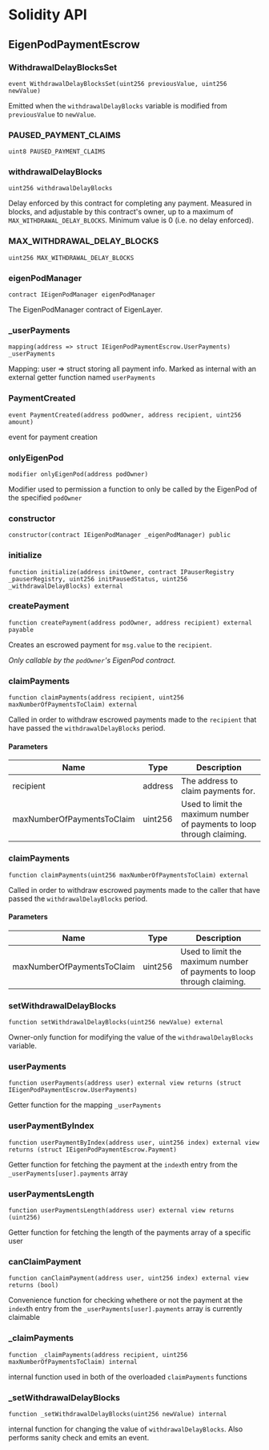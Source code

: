# Solidity API

## EigenPodPaymentEscrow

### WithdrawalDelayBlocksSet

```solidity
event WithdrawalDelayBlocksSet(uint256 previousValue, uint256 newValue)
```

Emitted when the `withdrawalDelayBlocks` variable is modified from `previousValue` to `newValue`.

### PAUSED_PAYMENT_CLAIMS

```solidity
uint8 PAUSED_PAYMENT_CLAIMS
```

### withdrawalDelayBlocks

```solidity
uint256 withdrawalDelayBlocks
```

Delay enforced by this contract for completing any payment. Measured in blocks, and adjustable by this contract's owner,
up to a maximum of `MAX_WITHDRAWAL_DELAY_BLOCKS`. Minimum value is 0 (i.e. no delay enforced).

### MAX_WITHDRAWAL_DELAY_BLOCKS

```solidity
uint256 MAX_WITHDRAWAL_DELAY_BLOCKS
```

### eigenPodManager

```solidity
contract IEigenPodManager eigenPodManager
```

The EigenPodManager contract of EigenLayer.

### _userPayments

```solidity
mapping(address => struct IEigenPodPaymentEscrow.UserPayments) _userPayments
```

Mapping: user => struct storing all payment info. Marked as internal with an external getter function named `userPayments`

### PaymentCreated

```solidity
event PaymentCreated(address podOwner, address recipient, uint256 amount)
```

event for payment creation

### onlyEigenPod

```solidity
modifier onlyEigenPod(address podOwner)
```

Modifier used to permission a function to only be called by the EigenPod of the specified `podOwner`

### constructor

```solidity
constructor(contract IEigenPodManager _eigenPodManager) public
```

### initialize

```solidity
function initialize(address initOwner, contract IPauserRegistry _pauserRegistry, uint256 initPausedStatus, uint256 _withdrawalDelayBlocks) external
```

### createPayment

```solidity
function createPayment(address podOwner, address recipient) external payable
```

Creates an escrowed payment for `msg.value` to the `recipient`.

_Only callable by the `podOwner`'s EigenPod contract._

### claimPayments

```solidity
function claimPayments(address recipient, uint256 maxNumberOfPaymentsToClaim) external
```

Called in order to withdraw escrowed payments made to the `recipient` that have passed the `withdrawalDelayBlocks` period.

#### Parameters

| Name | Type | Description |
| ---- | ---- | ----------- |
| recipient | address | The address to claim payments for. |
| maxNumberOfPaymentsToClaim | uint256 | Used to limit the maximum number of payments to loop through claiming. |

### claimPayments

```solidity
function claimPayments(uint256 maxNumberOfPaymentsToClaim) external
```

Called in order to withdraw escrowed payments made to the caller that have passed the `withdrawalDelayBlocks` period.

#### Parameters

| Name | Type | Description |
| ---- | ---- | ----------- |
| maxNumberOfPaymentsToClaim | uint256 | Used to limit the maximum number of payments to loop through claiming. |

### setWithdrawalDelayBlocks

```solidity
function setWithdrawalDelayBlocks(uint256 newValue) external
```

Owner-only function for modifying the value of the `withdrawalDelayBlocks` variable.

### userPayments

```solidity
function userPayments(address user) external view returns (struct IEigenPodPaymentEscrow.UserPayments)
```

Getter function for the mapping `_userPayments`

### userPaymentByIndex

```solidity
function userPaymentByIndex(address user, uint256 index) external view returns (struct IEigenPodPaymentEscrow.Payment)
```

Getter function for fetching the payment at the `index`th entry from the `_userPayments[user].payments` array

### userPaymentsLength

```solidity
function userPaymentsLength(address user) external view returns (uint256)
```

Getter function for fetching the length of the payments array of a specific user

### canClaimPayment

```solidity
function canClaimPayment(address user, uint256 index) external view returns (bool)
```

Convenience function for checking whethere or not the payment at the `index`th entry from the `_userPayments[user].payments` array is currently claimable

### _claimPayments

```solidity
function _claimPayments(address recipient, uint256 maxNumberOfPaymentsToClaim) internal
```

internal function used in both of the overloaded `claimPayments` functions

### _setWithdrawalDelayBlocks

```solidity
function _setWithdrawalDelayBlocks(uint256 newValue) internal
```

internal function for changing the value of `withdrawalDelayBlocks`. Also performs sanity check and emits an event.

